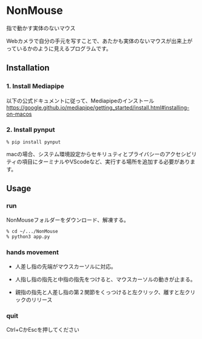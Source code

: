 # NonMouse
指で動かす実体のないマウス

Webカメラで自分の手元を写すことで、あたかも実体のないマウスが出来上がっているかのように見えるプログラムです。  

## Installation
### 1. Install Mediapipe　　
以下の公式ドキュメントに従って、Mediapipeのインストール  
https://google.github.io/mediapipe/getting_started/install.html#installing-on-macos

### 2. Install pynput
```sh:Install
% pip install pynput  
```
macの場合、システム環境設定からセキリュティとプライバシーのアクセシビリティの項目にターミナルやVScodeなど、実行する場所を追加する必要があります。

## Usage
### run
NonMouseフォルダーをダウンロード、解凍する。
```sh
% cd ~/.../NonMouse
% python3 app.py
```

### hands movement
* 人差し指の先端がマウスカーソルに対応。

* 人指し指の指先と中指の指先をつけると、マウスカーソルの動きが止まる。

* 親指の指先と人差し指の第２関節をくっつけると左クリック、離すと左クリックのリリース

### quit
Ctrl+CかEscを押してください
